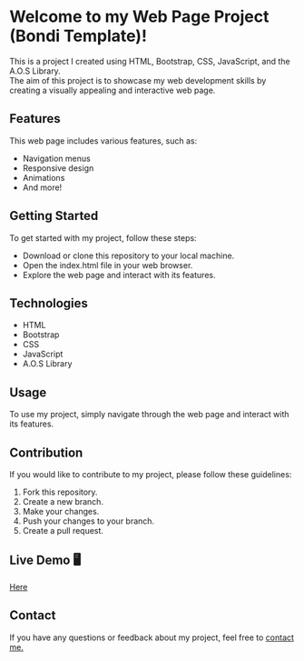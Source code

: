 # Welcome to my Web Page Project (Bondi Template)!
This is a project I created using HTML, Bootstrap, CSS, JavaScript, and the A.O.S Library. <br>
The aim of this project is to showcase my web development skills by creating a visually appealing and interactive web page.
## Features
This web page includes various features, such as:
- Navigation menus
- Responsive design
- Animations
- And more!
## Getting Started
To get started with my project, follow these steps:
- Download or clone this repository to your local machine.
- Open the index.html file in your web browser.
- Explore the web page and interact with its features.
## Technologies 
- HTML
- Bootstrap
- CSS
- JavaScript
- A.O.S Library
## Usage
To use my project, simply navigate through the web page and interact with its features.
## Contribution
If you would like to contribute to my project, please follow these guidelines:
1. Fork this repository.
2. Create a new branch.
3. Make your changes.
4. Push your changes to your branch.
5. Create a pull request.
## Live Demo 🖥
<a href="https://mohamed-ramadan91.github.io/Bondi/">Here</a>
## Contact
<p>If you have any questions or feedback about my project, feel free to <a href="mailto:mohamed.a.ramadan0091@gmail.com">contact me.</a></p>
